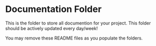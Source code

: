 # Documentation Folder 

This is the folder to store all documention for your project. This folder should be actively updated every day/week!

You may remove these README files as you populate the folders.